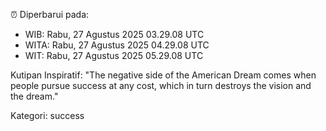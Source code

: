 ⏰ Diperbarui pada:
- WIB: Rabu, 27 Agustus 2025 03.29.08 UTC
- WITA: Rabu, 27 Agustus 2025 04.29.08 UTC
- WIT: Rabu, 27 Agustus 2025 05.29.08 UTC

Kutipan Inspiratif:
"The negative side of the American Dream comes when people pursue success at any cost, which in turn destroys the vision and the dream."


Kategori: success

